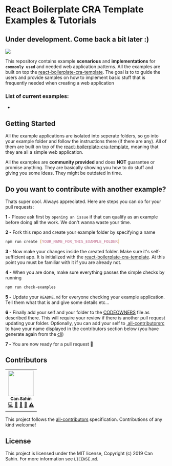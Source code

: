 # React Boilerplate CRA Template Examples & Tutorials

## Under development. Come back a bit later :)

![](https://github.com/react-boilerplate/cra-template-examples/workflows/examples/badge.svg)

This repository contains example **scenarious** and **implementations** for **`commonly used`** and needed web application patterns. All the examples are built on top the [react-boilerplate-cra-template]. The goal is to to guide the users and provide samples on how to implement basic stuff that is frequently needed when creating a web application

### List of current examples:

-

## Getting Started

All the example applications are isolated into seperate folders, so go into your example folder and follow the instructions there (if there are any). All of them are built on top of the [react-boilerplate-cra-template], meaning that they are all a simple web application.

All the examples are **community provided** and does **NOT** guarantee or promise anything. They are basically showing you how to do stuff and giving you some ideas. They might be outdated in time.

## Do you want to contribute with another example?

Thats super cool. Always appreciated. Here are steps you can do for your pull requests:

**1 -** Please ask first by `opening an issue` if that can qualify as an example before doing all the work. We don't wanna waste your time.

**2 -** Fork this repo and create your example folder by specifying a name

```sh
npm run create [YOUR_NAME_FOR_THIS_EXAMPLE_FOLDER]
```

**3 -** Now make your changes inside the created folder. Make sure it's self-sufficient app. It is initialized with the [react-boilerplate-cra-template]. At this point you must be familiar with it if you are already not.

**4 -** When you are done, make sure everything passes the simple checks by running

```sh
npm run check-examples
```

**5 -** Update your `README.md` for everyone checking your example application. Tell them what that is and give some details etc...

**6 -** Finally add your self and your folder to the [CODEOWNERS](/.github/CODEOWNERS) file as described there. This will require your review if there is another pull request updating your folder. Optionally, you can add your self to [.all-contributorsrc](.all-contributorsrc) to have your name displayed in the contributors section below (you have generate again from the [cli](https://allcontributors.org/docs/en/cli/overview))

**7 -** You are now ready for a pull request 🥳

[react-boilerplate-cra-template]: https://github.com/react-boilerplate/react-boilerplate-cra-template

## Contributors

<!-- ALL-CONTRIBUTORS-LIST:START - Do not remove or modify this section -->
<!-- prettier-ignore-start -->
<!-- markdownlint-disable -->
<table>
  <tr>
    <td align="center"><a href="https://github.com/Can-Sahin"><img src="https://avatars2.githubusercontent.com/u/33245689" width="80px;" alt=""/><br /><sub><b>Can Sahin</b></sub></a><br /><a href="https://github.com/react-boilerplate/cra-template-examples/commits?author=Can-Sahin" title="Code">💻</a> <a href="https://github.com/react-boilerplate/cra-template-examples/commits?author=Can-Sahin" title="Documentation">📖</a> <a href="#ideas-Can-Sahin" title="Ideas, Planning, & Feedback">🤔</a> <a href="https://github.com/react-boilerplate/cra-template-examples/pulls?q=is%3Apr+reviewed-by%3ACan-Sahin" title="Reviewed Pull Requests">👀</a> <a href="https://github.com/react-boilerplate/cra-template-examples/commits?author=Can-Sahin" title="Tests">⚠️</a></td>
  </tr>
</table>

<!-- markdownlint-enable -->
<!-- prettier-ignore-end -->

<!-- ALL-CONTRIBUTORS-LIST:END -->

This project follows the [all-contributors](https://github.com/all-contributors/all-contributors) specification. Contributions of any kind welcome!

## License

This project is licensed under the MIT license, Copyright (c) 2019 Can Sahin.
For more information see `LICENSE.md`.
